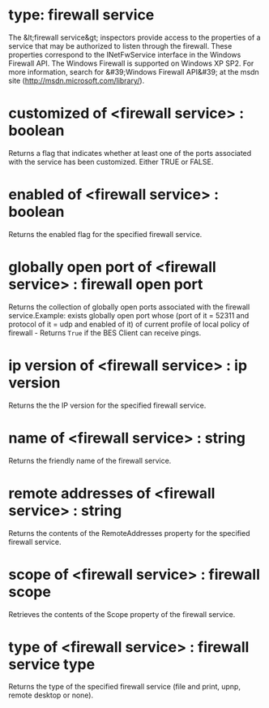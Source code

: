 # type: firewall service

The &amp;lt;firewall service&amp;gt; inspectors provide access to the properties of a service that may be authorized to listen through the firewall. These properties correspond to the INetFwService interface in the Windows Firewall API. The Windows Firewall is supported on Windows XP SP2. For more information, search for &amp;#39;Windows Firewall API&amp;#39; at the msdn site (http://msdn.microsoft.com/library/).

# customized of &lt;firewall service&gt; : boolean

Returns a flag that indicates whether at least one of the ports associated with the service has been customized. Either TRUE or FALSE.

# enabled of &lt;firewall service&gt; : boolean

Returns the enabled flag for the specified firewall service.

# globally open port of &lt;firewall service&gt; : firewall open port

Returns the collection of globally open ports associated with the firewall service.Example: exists globally open port whose (port of it = 52311 and protocol of it = udp and enabled of it) of current profile of local policy of firewall - Returns `True` if the BES Client can receive pings.

# ip version of &lt;firewall service&gt; : ip version

Returns the the IP version for the specified firewall service.

# name of &lt;firewall service&gt; : string

Returns the friendly name of the firewall service.

# remote addresses of &lt;firewall service&gt; : string

Returns the contents of the RemoteAddresses property for the specified firewall service.

# scope of &lt;firewall service&gt; : firewall scope

Retrieves the contents of the Scope property of the firewall service.

# type of &lt;firewall service&gt; : firewall service type

Returns the type of the specified firewall service (file and print, upnp, remote desktop or none).
